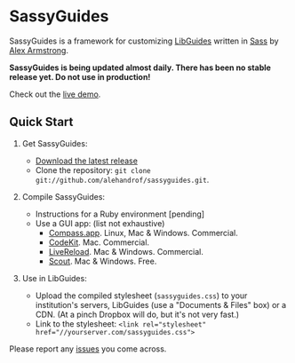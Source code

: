 # SassyGuides

SassyGuides is a framework for customizing [LibGuides](http://springshare.com/libguides/) written in [Sass](http://sass-lang.com/) by [Alex Armstrong](http://github.com/alehandrof/).

**SassyGuides is being updated almost daily. There has been no stable release yet. Do not use in production!**

Check out the [live demo](http://sandbox.campusguides.com/sassyguides).

## Quick Start

1. Get SassyGuides:

    * [Download the latest release](https://github.com/alehandrof/sassyguides/zipball/master)
    * Clone the repository: `git clone git://github.com/alehandrof/sassyguides.git`.

2. Compile SassyGuides:

    * Instructions for a Ruby environment [pending]
    * Use a GUI app: (list not exhaustive)
        - [Compass.app](http://compass.handlino.com/). Linux, Mac & Windows. Commercial.
        - [CodeKit](http://incident57.com/codekit/). Mac. Commercial.
        - [LiveReload](http://livereload.com/). Mac & Windows. Commercial.
        - [Scout](http://mhs.github.io/scout-app/). Mac & Windows. Free.

3. Use in LibGuides:

    * Upload the compiled stylesheet (`sassyguides.css`) to your institution's servers, LibGuides (use a "Documents & Files" box) or a CDN. (At a pinch Dropbox will do, but it's not very fast.)
    * Link to the stylesheet: `<link rel="stylesheet" href="//yourserver.com/sassyguides.css">`

Please report any [issues](https://github.com/alehandrof/sassyguides/issues) you come across.